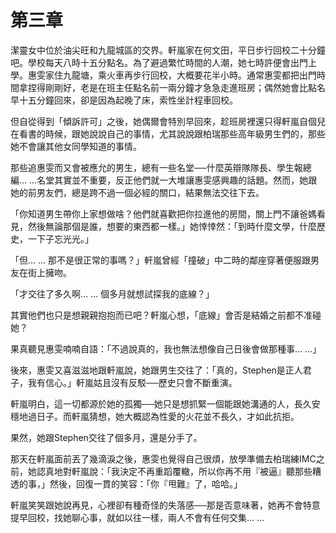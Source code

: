 # 第三章

潔靈女中位於油尖旺和九龍城區的交界。軒嵐家在何文田，平日步行回校二十分鐘吧。學校每天八時十五分點名。為了避過繁忙時間的人潮，她七時許便會出門上學。惠雯家住九龍塘，乘火車再步行回校，大概要花半小時。通常惠雯都把出門時間拿捏得剛剛好，老是在班主任點名前一兩分鐘才急急走進班房；偶然她會比點名早十五分鐘回來，卻是因為起晚了床，索性坐計程車回校。  

但自從得到「傾訴許可」之後，她偶爾會特別早回來，趁班房裡還只得軒嵐自個兒在看書的時候，跟她說說自己的事情，尤其說說跟柏瑞那些高年級男生們的，那些她不會讓其他女同學知道的事情。  

那些追惠雯而又會被應允的男生，總有一些名堂──什麼英辯隊隊長、學生報總編… …名堂其實並不重要，反正他們就一大堆讓惠雯感興趣的話題。然而，她跟她的前男友們，總是跨不過一個必經的關口，結果無法交往下去。  

「你知道男生帶你上家想做啥？他們就喜歡把你拉進他的房間，關上門不讓爸媽看見，然後無論那個是誰，想要的東西都一樣。」她悻悻然：「到時什麼文學，什麼歷史，一下子忘光光。」  

「但… … 那不是很正常的事嗎？」軒嵐曾經「撞破」中二時的鄰座穿著便服跟男友在街上擁吻。  

「才交往了多久啊… … 個多月就想試探我的底線？」  

其實他們也只是想親親抱抱而已吧？軒嵐心想，「底線」會否是結婚之前都不准碰她？  

果真聽見惠雯喃喃自語：「不過說真的，我也無法想像自己日後會做那種事… …」  

後來，惠雯又喜滋滋地跟軒嵐說，她跟男生交往了：「真的，Stephen是正人君子，我有信心。」軒嵐姑且沒有反駁──歷史只會不斷重演。  

軒嵐明白，這一切都源於她的孤獨──她只是想抓緊一個能跟她溝通的人，長久安穩地過日子。而軒嵐猜想，她大概認為性愛的火花並不長久，才如此抗拒。  

果然，她跟Stephen交往了個多月，還是分手了。  

那天在軒嵐面前丟了幾滴淚之後，惠雯也覺得自己很煩，放學準備去柏瑞練IMC之前，她認真地對軒嵐說：「我決定不再重蹈覆轍，所以你再不用『被逼』聽那些糟透的事，」然後，回復一貫的笑容：「你『甩難』了，哈哈。」  

軒嵐笑笑跟她說再見，心裡卻有種奇怪的失落感──那是否意味著，她再不會特意提早回校，找她聊心事，就如以往一樣，兩人不會有任何交集… …

